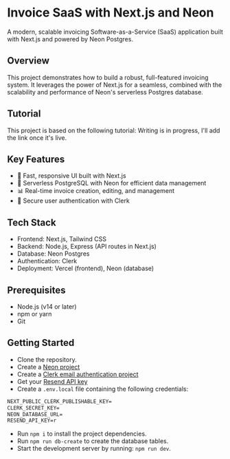 # Invoice SaaS with Next.js and Neon

A modern, scalable invoicing Software-as-a-Service (SaaS) application built with Next.js and powered by Neon Postgres.

## Overview

This project demonstrates how to build a robust, full-featured invoicing system. It leverages the power of Next.js for a seamless, combined with the scalability and performance of Neon's serverless Postgres database.

## Tutorial

This project is based on the following tutorial: Writing is in progress, I'll add the link once it's live.

## Key Features

- 🚀 Fast, responsive UI built with Next.js
- 💾 Serverless PostgreSQL with Neon for efficient data management
- 📊 Real-time invoice creation, editing, and management
- 🔐 Secure user authentication with Clerk

## Tech Stack

- Frontend: Next.js, Tailwind CSS
- Backend: Node.js, Express (API routes in Next.js)
- Database: Neon Postgres
- Authentication: Clerk
- Deployment: Vercel (frontend), Neon (database)

## Prerequisites

- Node.js (v14 or later)
- npm or yarn
- Git

## Getting Started

- Clone the repository.
- Create a [Neon project](https://neon.tech/docs/introduction)
- Create a [Clerk email authentication project](https://clerk.com/)
- Get your [Resend API key](https://resend.com/)
- Create a `.env.local` file containing the following credentials:

```txt
NEXT_PUBLIC_CLERK_PUBLISHABLE_KEY=
CLERK_SECRET_KEY=
NEON_DATABASE_URL=
RESEND_API_KEY=r
```

- Run `npm i` to install the project dependencies.
- Run `npm run db-create` to create the database tables.
- Start the development server by running: `npm run dev`.
